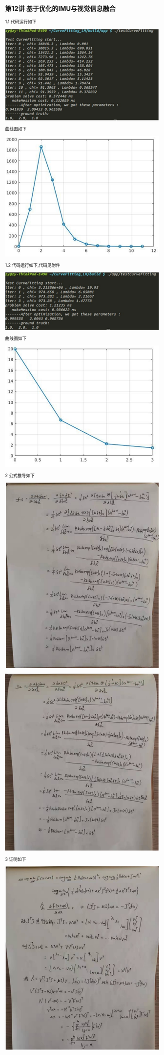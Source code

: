 ## 第12讲 基于优化的IMU与视觉信息融合

1.1 代码运行如下

![](./images/1.png)

曲线图如下

![](./images/2.png)

1.2 代码运行如下,代码见附件

![](./images/3.png)

曲线图如下

![](./images/4.png)

2 公式推导如下

![](./images/5.png)

![](./images/6.png)

3 证明如下

![](./images/7.png)